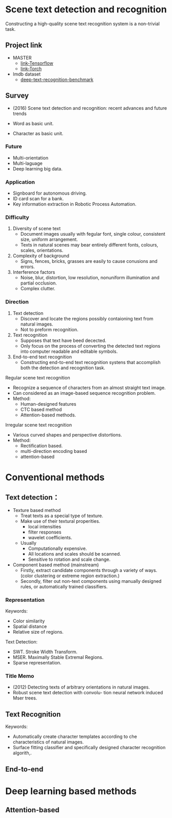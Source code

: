 # Scene text detection and recognition

Constructing a high-quality scene text recognition system is a non-trivial task.

## Project link

* MASTER
  * [link-Tensorflow](https://github.com/jiangxiluning/MASTER-TF)
  * [link-Torch](https://github.com/wenwenyu/MASTER-pytorch)
* lmdb dataset
  * [deep-text-recognition-benchmark](https://github.com/clovaai/deep-text-recognition-benchmark)
## Survey

* (2016) Scene text detection and recognition: recent advances and future trends 


* Word as basic unit.
* Character as basic unit.


### Future


* Multi-orientation
* Multi-laguage
* Deep learning big data.

### Application

* Signboard for autonomous driving.
* ID card scan for a bank.
* Key information extraction in Robotic Process Automation.

### Difficulty


1. Diversity of scene text
   * Document images usually with fegular font, single colour, consistent size, uniform arrangement.
   * Texts in natural scenes may bear entirely different fonts, colours, scales, orientations. 
2. Complexity of background
   * Signs, fences, bricks, grasses are easily to cause conusions and errors.
3. Interference factors
   * Noise, blur, distortion, low resolution, nonuniform illumination and partial occlusion.
   * Complex clutter.


### Direction

1. Text detection
   * Discover and locate the regions possibly contaioning text from natural images.
   * Not to preform recognition.
2. Text recognition
   * Supposes that text have beed decected.
   * Only focus on the process of converting the detected text regions into computer readable and editable symbols.
3. End-to-end text recognition
   * Constructing end-to-end text recognition systens that accomplish both the detection and recognition task.


Regular scene text recognition
* Recognize a sequence of characters from an almost straight text image.
* Can considered as an image-based sequence recognition problem.
* Method:
  * Human-designed features
  * CTC based method
  * Attention-based methods.

Irregular scene text recognition
* Various curved shapes and perspective distortions.
* Method:
  * Rectification based.
  * multi-direction encoding based
  * attention-based



# Conventional methods


## Text detection：  

* Texture based method
  * Treat texts as a special type of texture.
  * Make use of their textural properities.
    * local intensities
    * filter responses
    * wavelet coefficients.
  * Usually
    * Computationally expensive.
    * All locations and scales should be scanned.
    * Sensitive to rotation and scale change.
* Component based method (mainstream)
  * Firstly, extract candidate components through a variety of ways. (color clustering or extreme region extraction.)
  * Secondly, filter out non-text components using manually designed rules, or automatically trained classifiers.

### Representation

Keywords:
* Color similarity
* Spatial distance
* Relative size of regions.

Text Detection:  
* SWT. Stroke Width Transform.
* MSER. Maximally Stable Extremal Regions.
* Sparse representation.



### Title Memo

* (2012) Detecting texts of arbitrary orientations in natural images.
* Robust scene text detection with convolu- tion neural network induced Mser trees.


## Text Recognition

Keywords:  
* Automatically create character templates according to che characteristics of natural images.
* Surface fitting classifier and specifically designed character recognition algorith,.


## End-to-end 


# Deep learning based methods


## Attention-based


